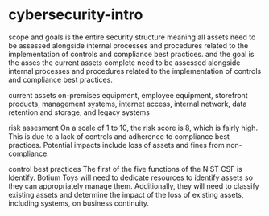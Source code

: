 # cybersecurity-intro

scope and goals
is the entire security structure meaning all assets need to be assessed alongside internal processes and procedures related to
the implementation of controls and compliance best practices. and the goal is the asses the current assets complete
need to be assessed alongside internal processes and procedures related to
the implementation of controls and compliance best practices.

current assets
 on-premises equipment, employee equipment, storefront products, management systems, internet access, internal network, data retention and storage, and legacy systems
 
 risk assesment
  On a scale of 1 to 10, the risk score is 8, which is fairly high. This is due to a lack of
controls and adherence to compliance best practices. Potential impacts include loss of assets and fines from non-compliance.

control best practices
The first of the five functions of the NIST CSF is Identify. Botium Toys will need to
dedicate resources to identify assets so they can appropriately manage them.
Additionally, they will need to classify existing assets and determine the impact of the
loss of existing assets, including systems, on business continuity.

